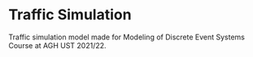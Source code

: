 # Traffic Simulation
Traffic simulation model made for Modeling of Discrete Event Systems Course at AGH UST 2021/22.
